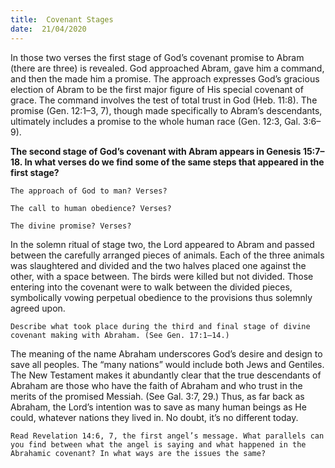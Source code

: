 ```yaml
---
title:  Covenant Stages 
date:  21/04/2020
---
```


In those two verses the first stage of God’s covenant promise to Abram (there are three) is revealed. God approached Abram, gave him a command, and then the made him a promise. The approach expresses God’s gracious election of Abram to be the first major figure of His special covenant of grace. The command involves the test of total trust in God (Heb. 11:8). The promise (Gen. 12:1–3, 7), though made specifically to Abram’s descendants, ultimately includes a promise to the whole human race (Gen. 12:3, Gal. 3:6–9).

**The second stage of God’s covenant with Abram appears in Genesis 15:7–18. In what verses do we find some of the same steps that appeared in the first stage?**

`The approach of God to man? Verses?`

`The call to human obedience? Verses?`

`The divine promise? Verses?`

In the solemn ritual of stage two, the Lord appeared to Abram and passed between the carefully arranged pieces of animals. Each of the three animals was slaughtered and divided and the two halves placed one against the other, with a space between. The birds were killed but not divided. Those entering into the covenant were to walk between the divided pieces, symbolically vowing perpetual obedience to the provisions thus solemnly agreed upon.

`Describe what took place during the third and final stage of divine covenant making with Abraham. (See Gen. 17:1–14.)`

The meaning of the name Abraham underscores God’s desire and design to save all peoples. The “many nations” would include both Jews and Gentiles. The New Testament makes it abundantly clear that the true descendants of Abraham are those who have the faith of Abraham and who trust in the merits of the promised Messiah. (See Gal. 3:7, 29.) Thus, as far back as Abraham, the Lord’s intention was to save as many human beings as He could, whatever nations they lived in. No doubt, it’s no different today.

`Read Revelation 14:6, 7, the first angel’s message. What parallels can you find between what the angel is saying and what happened in the Abrahamic covenant? In what ways are the issues the same?`